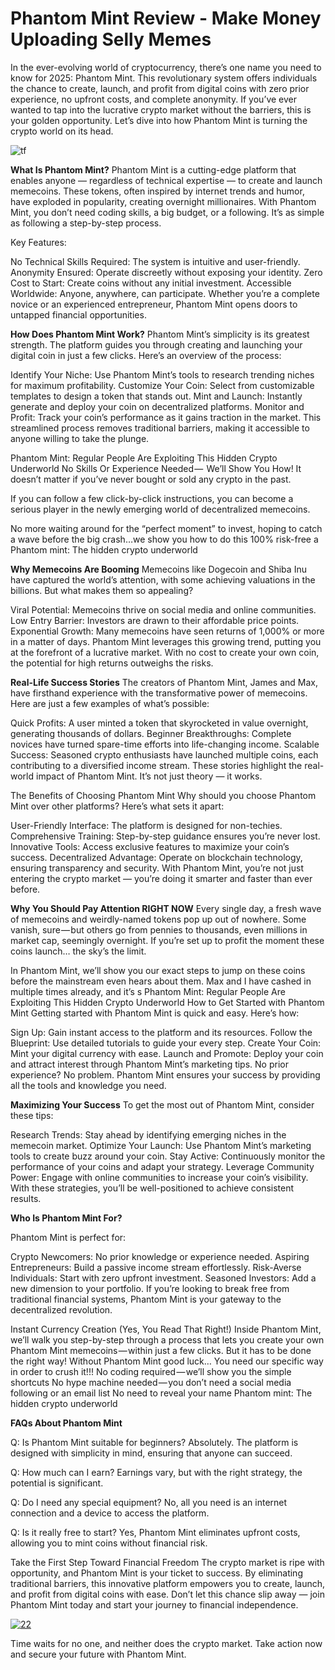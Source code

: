 # Phantom Mint Review - Make Money Uploading Selly Memes 
In the ever-evolving world of cryptocurrency, there’s one name you need to know for 2025: Phantom Mint. This revolutionary system offers individuals the chance to create, launch, and profit from digital coins with zero prior experience, no upfront costs, and complete anonymity. If you’ve ever wanted to tap into the lucrative crypto market without the barriers, this is your golden opportunity. Let’s dive into how Phantom Mint is turning the crypto world on its head.

![tf](https://github.com/user-attachments/assets/6286209a-07eb-4036-9f50-307f2c24744d)


**What Is Phantom Mint?**
Phantom Mint is a cutting-edge platform that enables anyone — regardless of technical expertise — to create and launch memecoins. These tokens, often inspired by internet trends and humor, have exploded in popularity, creating overnight millionaires. With Phantom Mint, you don’t need coding skills, a big budget, or a following. It’s as simple as following a step-by-step process.

Key Features:

No Technical Skills Required: The system is intuitive and user-friendly.
Anonymity Ensured: Operate discreetly without exposing your identity.
Zero Cost to Start: Create coins without any initial investment.
Accessible Worldwide: Anyone, anywhere, can participate.
Whether you’re a complete novice or an experienced entrepreneur, Phantom Mint opens doors to untapped financial opportunities.

**How Does Phantom Mint Work?**
Phantom Mint’s simplicity is its greatest strength. The platform guides you through creating and launching your digital coin in just a few clicks. Here’s an overview of the process:

Identify Your Niche: Use Phantom Mint’s tools to research trending niches for maximum profitability.
Customize Your Coin: Select from customizable templates to design a token that stands out.
Mint and Launch: Instantly generate and deploy your coin on decentralized platforms.
Monitor and Profit: Track your coin’s performance as it gains traction in the market.
This streamlined process removes traditional barriers, making it accessible to anyone willing to take the plunge.

Phantom Mint: Regular People Are Exploiting This Hidden Crypto Underworld No Skills Or Experience Needed — 
 We’ll Show You How!
 It doesn’t matter if you’ve never bought or sold any crypto in the past. 
 
 If you can follow a few click-by-click instructions, you can become a serious player in the newly emerging world of decentralized memecoins. 
 
No more waiting around for the “perfect moment” to invest, hoping to catch a wave before the big crash…we show you how to do this 100% risk-free a
Phantom mint: The hidden crypto underworld

**Why Memecoins Are Booming**
Memecoins like Dogecoin and Shiba Inu have captured the world’s attention, with some achieving valuations in the billions. But what makes them so appealing?

Viral Potential: Memecoins thrive on social media and online communities.
Low Entry Barrier: Investors are drawn to their affordable price points.
Exponential Growth: Many memecoins have seen returns of 1,000% or more in a matter of days.
Phantom Mint leverages this growing trend, putting you at the forefront of a lucrative market. With no cost to create your own coin, the potential for high returns outweighs the risks.

**Real-Life Success Stories**
The creators of Phantom Mint, James and Max, have firsthand experience with the transformative power of memecoins. Here are just a few examples of what’s possible:

Quick Profits: A user minted a token that skyrocketed in value overnight, generating thousands of dollars.
Beginner Breakthroughs: Complete novices have turned spare-time efforts into life-changing income.
Scalable Success: Seasoned crypto enthusiasts have launched multiple coins, each contributing to a diversified income stream.
These stories highlight the real-world impact of Phantom Mint. It’s not just theory — it works.

The Benefits of Choosing Phantom Mint
Why should you choose Phantom Mint over other platforms? Here’s what sets it apart:

User-Friendly Interface: The platform is designed for non-techies.
Comprehensive Training: Step-by-step guidance ensures you’re never lost.
Innovative Tools: Access exclusive features to maximize your coin’s success.
Decentralized Advantage: Operate on blockchain technology, ensuring transparency and security.
With Phantom Mint, you’re not just entering the crypto market — you’re doing it smarter and faster than ever before.

**Why You Should Pay Attention RIGHT NOW**
 Every single day, a fresh wave of memecoins and weirdly-named tokens pop up out of nowhere. Some vanish, sure — but others go from pennies to thousands, even millions in market cap, seemingly overnight. If you’re set up to profit the moment these coins launch… the sky’s the limit.
 
 In Phantom Mint, we’ll show you our exact steps to jump on these coins before the mainstream even hears about them. Max and I have cashed in multiple times already, and it’s s
Phantom Mint: Regular People Are Exploiting This Hidden Crypto Underworld
How to Get Started with Phantom Mint
Getting started with Phantom Mint is quick and easy. Here’s how:

Sign Up: Gain instant access to the platform and its resources.
Follow the Blueprint: Use detailed tutorials to guide your every step.
Create Your Coin: Mint your digital currency with ease.
Launch and Promote: Deploy your coin and attract interest through Phantom Mint’s marketing tips.
No prior experience? No problem. Phantom Mint ensures your success by providing all the tools and knowledge you need.

**Maximizing Your Success**
To get the most out of Phantom Mint, consider these tips:

Research Trends: Stay ahead by identifying emerging niches in the memecoin market.
Optimize Your Launch: Use Phantom Mint’s marketing tools to create buzz around your coin.
Stay Active: Continuously monitor the performance of your coins and adapt your strategy.
Leverage Community Power: Engage with online communities to increase your coin’s visibility.
With these strategies, you’ll be well-positioned to achieve consistent results.

**Who Is Phantom Mint For?**

Phantom Mint is perfect for:

Crypto Newcomers: No prior knowledge or experience needed.
Aspiring Entrepreneurs: Build a passive income stream effortlessly.
Risk-Averse Individuals: Start with zero upfront investment.
Seasoned Investors: Add a new dimension to your portfolio.
If you’re looking to break free from traditional financial systems, Phantom Mint is your gateway to the decentralized revolution.

Instant Currency Creation 
 (Yes, You Read That Right!)
 Inside Phantom Mint, we’ll walk you step-by-step through a process that lets you create your own Phantom Mint memecoins — within just a few clicks.
 But it has to be done the right way! 
 Without Phantom Mint good luck…
 You need our specific way in order to crush it!!!
 No coding required — we’ll show you the simple shortcuts
 No hype machine needed — you don’t need a social media following or an email list
 No need to reveal your name
Phantom mint: The hidden crypto underworld

**FAQs About Phantom Mint**

Q: Is Phantom Mint suitable for beginners?
Absolutely. The platform is designed with simplicity in mind, ensuring that anyone can succeed.

Q: How much can I earn?
Earnings vary, but with the right strategy, the potential is significant.

Q: Do I need any special equipment?
No, all you need is an internet connection and a device to access the platform.

Q: Is it really free to start?
Yes, Phantom Mint eliminates upfront costs, allowing you to mint coins without financial risk.

Take the First Step Toward Financial Freedom
The crypto market is ripe with opportunity, and Phantom Mint is your ticket to success. By eliminating traditional barriers, this innovative platform empowers you to create, launch, and profit from digital coins with ease. Don’t let this chance slip away — join Phantom Mint today and start your journey to financial independence.

[![22](https://github.com/user-attachments/assets/20fdfcf2-ba71-434b-804b-518a606de333)](https://warriorplus.com/o2/a/l0l8xxb/0)


Time waits for no one, and neither does the crypto market. Take action now and secure your future with Phantom Mint.
